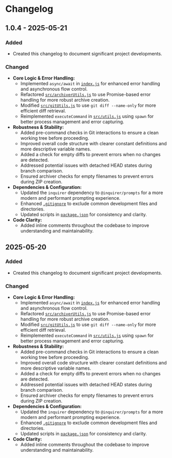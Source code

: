 # Changelog

## 1.0.4 - 2025-05-21

### Added
- Created this changelog to document significant project developments.

### Changed
- **Core Logic & Error Handling:**
    - Implemented `async/await` in [`index.js`](index.js:0) for enhanced error handling and asynchronous flow control.
    - Refactored [`src/archiverUtils.js`](src/archiverUtils.js:0) to use Promise-based error handling for more robust archive creation.
    - Modified [`src/gitUtils.js`](src/gitUtils.js:0) to use `git diff --name-only` for more efficient diff retrieval.
    - Reimplemented `executeCommand` in [`src/utils.js`](src/utils.js:0) using `spawn` for better process management and error capturing.
- **Robustness & Stability:**
    - Added pre-command checks in Git interactions to ensure a clean working tree before proceeding.
    - Improved overall code structure with clearer constant definitions and more descriptive variable names.
    - Added a check for empty diffs to prevent errors when no changes are detected.
    - Addressed potential issues with detached HEAD states during branch comparison.
    - Ensured archiver checks for empty filenames to prevent errors during ZIP creation.
- **Dependencies & Configuration:**
    - Updated the `inquirer` dependency to `@inquirer/prompts` for a more modern and performant prompting experience.
    - Enhanced [`.gitignore`](.gitignore:0) to exclude common development files and directories.
    - Updated scripts in [`package.json`](package.json:0) for consistency and clarity.
- **Code Clarity:**
    - Added inline comments throughout the codebase to improve understanding and maintainability.

## 2025-05-20

### Added
- Created this changelog to document significant project developments.

### Changed
- **Core Logic & Error Handling:**
    - Implemented `async/await` in [`index.js`](index.js:0) for enhanced error handling and asynchronous flow control.
    - Refactored [`src/archiverUtils.js`](src/archiverUtils.js:0) to use Promise-based error handling for more robust archive creation.
    - Modified [`src/gitUtils.js`](src/gitUtils.js:0) to use `git diff --name-only` for more efficient diff retrieval.
    - Reimplemented `executeCommand` in [`src/utils.js`](src/utils.js:0) using `spawn` for better process management and error capturing.
- **Robustness & Stability:**
    - Added pre-command checks in Git interactions to ensure a clean working tree before proceeding.
    - Improved overall code structure with clearer constant definitions and more descriptive variable names.
    - Added a check for empty diffs to prevent errors when no changes are detected.
    - Addressed potential issues with detached HEAD states during branch comparison.
    - Ensured archiver checks for empty filenames to prevent errors during ZIP creation.
- **Dependencies & Configuration:**
    - Updated the `inquirer` dependency to `@inquirer/prompts` for a more modern and performant prompting experience.
    - Enhanced [`.gitignore`](.gitignore:0) to exclude common development files and directories.
    - Updated scripts in [`package.json`](package.json:0) for consistency and clarity.
- **Code Clarity:**
    - Added inline comments throughout the codebase to improve understanding and maintainability.
